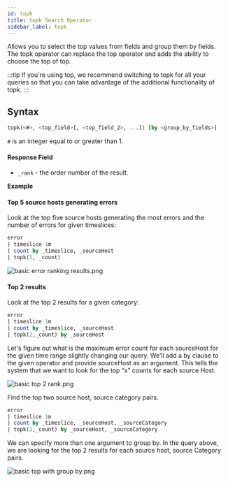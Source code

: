 ```yaml
---
id: topk
title: topk Search Operator
sidebar_label: topk
---
```




Allows you to select the top values from fields and group them by fields. The topk operator can replace the top operator and adds the ability to choose the top of top.

:::tip
If you're using top, we recommend switching to topk for all your queries so that you can take advantage of the additional functionality of topk.
:::

## Syntax

```sql
topk(<#>, <top_field>[, <top_field_2>, ...]) [by <group_by_fields>]
```

`#` is an integer equal to or greater than 1.

#### Response Field

* `_rank` - the order number of the result.

**Example**

#### Top 5 source hosts generating errors

Look at the top five source hosts generating the most errors and the number of errors for given timeslices:

```sql
error
| timeslice 1m
| count by _timeslice, _sourceHost
| topk(5, _count)
```

![basic error ranking results.png](/img/search/searchquerylanguage/search-operators/topk/basic-error-ranking-results.png)

#### Top 2 results

Look at the top 2 results for a given category:

```sql
error
| timeslice 1m
| count by _timeslice, _sourceHost
| topk(2,_count) by _sourceHost
```

Let's figure out what is the maximum error count for each sourceHost for the given time range slightly changing our query. We’ll add a by clause to the given operator and provide sourceHost as an argument. This tells the system that we want to look for the top “x” counts for each source Host.

![basic top 2 rank.png](/img/search/searchquerylanguage/search-operators/topk/basic-top-2-rank.png)

Find the top two source host, source category pairs.

```sql
error
| timeslice 1m
| count by _timeslice, _sourceHost, _sourceCategory
| topk(2,_count) by _sourceHost, _sourceCategory
```

We can specify more than one argument to group by. In the query above, we are looking for the top 2 results for each source host, source Category pairs.

![basic top with group by.png](/img/search/searchquerylanguage/search-operators/topk/basic-top-with-group-by.png)  
